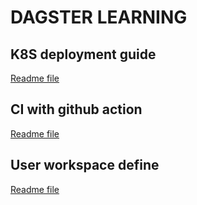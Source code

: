 # DAGSTER LEARNING

## K8S deployment guide 
[Readme file](/deployment/readme.md)

## CI with github action
[Readme file](/.github/workflow/readme.md)

## User workspace define
[Readme file](/project/readme.md)
